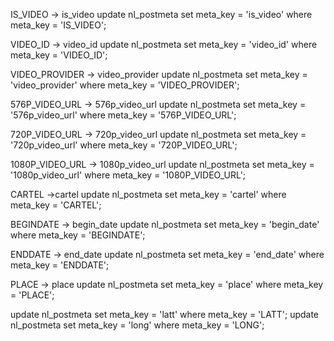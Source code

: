 IS_VIDEO -> is_video
update nl_postmeta set meta_key = 'is_video' where meta_key = 'IS_VIDEO';

VIDEO_ID -> video_id
update nl_postmeta set meta_key = 'video_id' where meta_key = 'VIDEO_ID';

VIDEO_PROVIDER -> video_provider
update nl_postmeta set meta_key = 'video_provider' where meta_key = 'VIDEO_PROVIDER';

576P_VIDEO_URL -> 576p_video_url
update nl_postmeta set meta_key = '576p_video_url' where meta_key = '576P_VIDEO_URL';

720P_VIDEO_URL -> 720p_video_url
update nl_postmeta set meta_key = '720p_video_url' where meta_key = '720P_VIDEO_URL';

1080P_VIDEO_URL -> 1080p_video_url
update nl_postmeta set meta_key = '1080p_video_url' where meta_key = '1080P_VIDEO_URL';

CARTEL ->cartel
update nl_postmeta set meta_key = 'cartel' where meta_key = 'CARTEL';

BEGINDATE -> begin_date
update nl_postmeta set meta_key = 'begin_date' where meta_key = 'BEGINDATE';

ENDDATE -> end_date
update nl_postmeta set meta_key = 'end_date' where meta_key = 'ENDDATE';

PLACE -> place
update nl_postmeta set meta_key = 'place' where meta_key = 'PLACE';

update nl_postmeta set meta_key = 'latt' where meta_key = 'LATT';
update nl_postmeta set meta_key = 'long' where meta_key = 'LONG';
